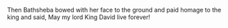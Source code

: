 Then Bathsheba bowed with her face to the ground and paid homage to the king and said, May my lord King David live forever!
